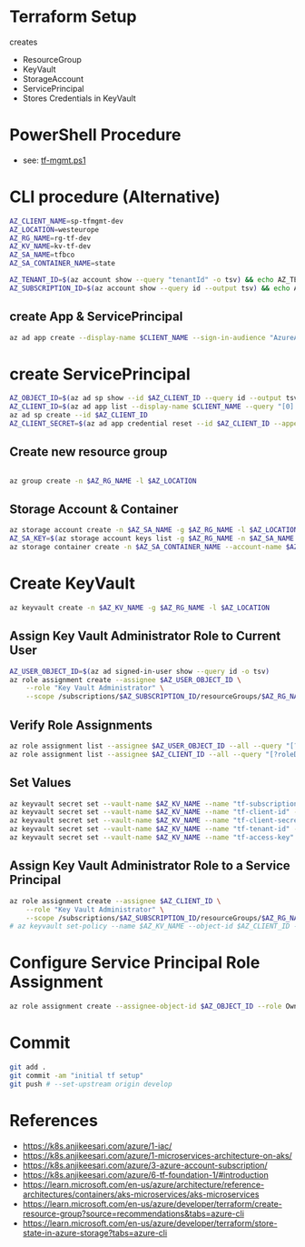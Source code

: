 # Terraform Setup

creates

- ResourceGroup
- KeyVault
- StorageAccount
- ServicePrincipal
- Stores Credentials in KeyVault

# PowerShell Procedure

- see: [tf-mgmt.ps1](tf-mgmt.ps1)

# CLI procedure (Alternative)

```bash
AZ_CLIENT_NAME=sp-tfmgmt-dev
AZ_LOCATION=westeurope
AZ_RG_NAME=rg-tf-dev
AZ_KV_NAME=kv-tf-dev
AZ_SA_NAME=tfbco
AZ_SA_CONTAINER_NAME=state

AZ_TENANT_ID=$(az account show --query "tenantId" -o tsv) && echo AZ_TENANT_ID=$AZ_TENANT_ID
AZ_SUBSCRIPTION_ID=$(az account show --query id --output tsv) && echo AZ_SUBSCRIPTION_ID=$AZ_SUBSCRIPTION_ID
```

## create App & ServicePrincipal

```bash
az ad app create --display-name $CLIENT_NAME --sign-in-audience "AzureADMyOrg" --web-redirect-uris "http://localhost"
```

# create ServicePrincipal

```bash
AZ_OBJECT_ID=$(az ad sp show --id $AZ_CLIENT_ID --query id --output tsv) && echo AZ_OBJECT_ID=$AZ_OBJECT_ID
AZ_CLIENT_ID=$(az ad app list --display-name $CLIENT_NAME --query "[0].appId" -o tsv) && echo AZ_CLIENT_ID=$AZ_CLIENT_ID
az ad sp create --id $AZ_CLIENT_ID
AZ_CLIENT_SECRET=$(az ad app credential reset --id $AZ_CLIENT_ID --append --query password --output tsv) && echo AZ_CLIENT_SECRET=$AZ_CLIENT_SECRET
```

## Create new resource group

```bash

az group create -n $AZ_RG_NAME -l $AZ_LOCATION
```

## Storage Account & Container

```bash
az storage account create -n $AZ_SA_NAME -g $AZ_RG_NAME -l $AZ_LOCATION --sku "Standard_LRS"
AZ_SA_KEY=$(az storage account keys list -g $AZ_RG_NAME -n $AZ_SA_NAME --query '[0].value' -o tsv) && echo AZ_SA_KEY=$AZ_SA_KEY
az storage container create -n $AZ_SA_CONTAINER_NAME --account-name $AZ_SA_NAME --account-key $AZ_SA_KEY
```

# Create KeyVault

```bash
az keyvault create -n $AZ_KV_NAME -g $AZ_RG_NAME -l $AZ_LOCATION
```

## Assign Key Vault Administrator Role to Current User

```bash
AZ_USER_OBJECT_ID=$(az ad signed-in-user show --query id -o tsv)
az role assignment create --assignee $AZ_USER_OBJECT_ID \
    --role "Key Vault Administrator" \
    --scope /subscriptions/$AZ_SUBSCRIPTION_ID/resourceGroups/$AZ_RG_NAME/providers/Microsoft.KeyVault/vaults/$AZ_KV_NAME
```

## Verify Role Assignments

```bash
az role assignment list --assignee $AZ_USER_OBJECT_ID --all --query "[?roleDefinitionName=='Key Vault Administrator']" -o table
az role assignment list --assignee $AZ_CLIENT_ID --all --query "[?roleDefinitionName=='Key Vault Administrator']" -o table
```

## Set Values

```bash
az keyvault secret set --vault-name $AZ_KV_NAME --name "tf-subscription-id" --value $AZ_SUBSCRIPTION_ID
az keyvault secret set --vault-name $AZ_KV_NAME --name "tf-client-id" --value $AZ_CLIENT_ID
az keyvault secret set --vault-name $AZ_KV_NAME --name "tf-client-secret" --value $AZ_CLIENT_SECRET
az keyvault secret set --vault-name $AZ_KV_NAME --name "tf-tenant-id" --value $AZ_TENANT_ID
az keyvault secret set --vault-name $AZ_KV_NAME --name "tf-access-key" --value $AZ_SA_KEY
```

## Assign Key Vault Administrator Role to a Service Principal

```bash
az role assignment create --assignee $AZ_CLIENT_ID \
    --role "Key Vault Administrator" \
    --scope /subscriptions/$AZ_SUBSCRIPTION_ID/resourceGroups/$AZ_RG_NAME/providers/Microsoft.KeyVault/vaults/$AZ_KV_NAME
# az keyvault set-policy --name $AZ_KV_NAME --object-id $AZ_CLIENT_ID --secret-permissions get list --key-permissions get list - alternative if RBAC is not being used
```

# Configure Service Principal Role Assignment

```bash
az role assignment create --assignee-object-id $AZ_OBJECT_ID --role Owner --scope "/subscriptions/$AZ_SUBSCRIPTION_ID" --assignee-principal-type ServicePrincipal
```

# Commit

```bash
git add .
git commit -am "initial tf setup"
git push # --set-upstream origin develop
```

# References

- https://k8s.anjikeesari.com/azure/1-iac/
- https://k8s.anjikeesari.com/azure/1-microservices-architecture-on-aks/
- https://k8s.anjikeesari.com/azure/3-azure-account-subscription/
- https://k8s.anjikeesari.com/azure/6-tf-foundation-1/#introduction
- https://learn.microsoft.com/en-us/azure/architecture/reference-architectures/containers/aks-microservices/aks-microservices
- https://learn.microsoft.com/en-us/azure/developer/terraform/create-resource-group?source=recommendations&tabs=azure-cli
- https://learn.microsoft.com/en-us/azure/developer/terraform/store-state-in-azure-storage?tabs=azure-cli
